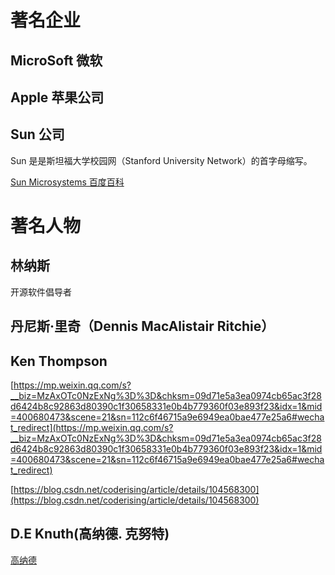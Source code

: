 

# 著名企业

## MicroSoft 微软





## Apple 苹果公司





## Sun 公司

Sun 是是斯坦福大学校园网（Stanford University Network）的首字母缩写。





[Sun Microsystems 百度百科](https://baike.baidu.com/item/Sun%20Microsystems/6064586?fromtitle=SUN&fromid=69463&fr=aladdin)



# 著名人物



## 林纳斯



开源软件倡导者









## 丹尼斯·里奇（Dennis MacAlistair Ritchie）







## Ken Thompson



[https://mp.weixin.qq.com/s?__biz=MzAxOTc0NzExNg%3D%3D&chksm=09d71e5a3ea0974cb65ac3f28d6424b8c92863d80390c1f30658331e0b4b779360f03e893f23&idx=1&mid=400680473&scene=21&sn=112c6f46715a9e6949ea0bae477e25a6#wechat_redirect](https://mp.weixin.qq.com/s?__biz=MzAxOTc0NzExNg%3D%3D&chksm=09d71e5a3ea0974cb65ac3f28d6424b8c92863d80390c1f30658331e0b4b779360f03e893f23&idx=1&mid=400680473&scene=21&sn=112c6f46715a9e6949ea0bae477e25a6#wechat_redirect)







[https://blog.csdn.net/coderising/article/details/104568300](https://blog.csdn.net/coderising/article/details/104568300)





















## D.E Knuth(高纳德. 克努特)





[高纳德](https://mp.weixin.qq.com/s?__biz=MzAxOTc0NzExNg%3D%3D&chksm=09d783c93ea00adf66c0b6868e67bea4d99c396b5e7f37bf47ca4a5b25859477d69b010409d1&idx=1&mid=400653194&scene=21&sn=04dd17e827c55e4e1e5428c42262c6ec#wechat_redirect)

